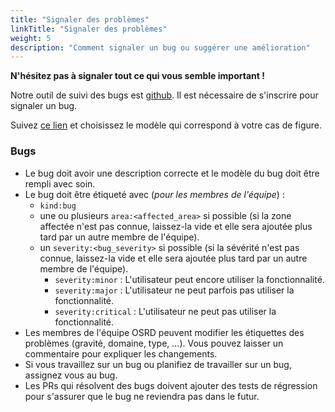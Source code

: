 ```yaml
---
title: "Signaler des problèmes"
linkTitle: "Signaler des problèmes"
weight: 5
description: "Comment signaler un bug ou suggérer une amélioration"
---
```


**N'hésitez pas à signaler tout ce qui vous semble important !**

Notre outil de suivi des bugs est [github](https://github.com/osrd-project/osrd/issues). Il est nécessaire de s'inscrire pour signaler un bug.

Suivez [ce lien](https://github.com/osrd-project/osrd/issues/new/choose) et choisissez le modèle qui correspond à votre cas de figure.

### Bugs

- Le bug doit avoir une description correcte et le modèle du bug doit être rempli avec soin.
- Le bug doit être étiqueté avec (_pour les membres de l'équipe_) :
  - `kind:bug`
  - une ou plusieurs `area:<affected_area>` si possible (si la zone affectée n'est pas connue, laissez-la vide et elle sera ajoutée plus tard par un autre membre de l'équipe).
  - un `severity:<bug_severity>` si possible (si la sévérité n'est pas connue, laissez-la vide et elle sera ajoutée plus tard par un autre membre de l'équipe).
    - `severity:minor` : L'utilisateur peut encore utiliser la fonctionnalité.
    - `severity:major` : L'utilisateur ne peut parfois pas utiliser la fonctionnalité.
    - `severity:critical` : L'utilisateur ne peut pas utiliser la fonctionnalité.
- Les membres de l'équipe OSRD peuvent modifier les étiquettes des problèmes (gravité, domaine, type, ...).
  Vous pouvez laisser un commentaire pour expliquer les changements.
- Si vous travaillez sur un bug ou planifiez de travailler sur un bug, assignez vous au bug.
- Les PRs qui résolvent des bugs doivent ajouter des tests de régression pour s'assurer que le bug ne reviendra pas dans le futur.
